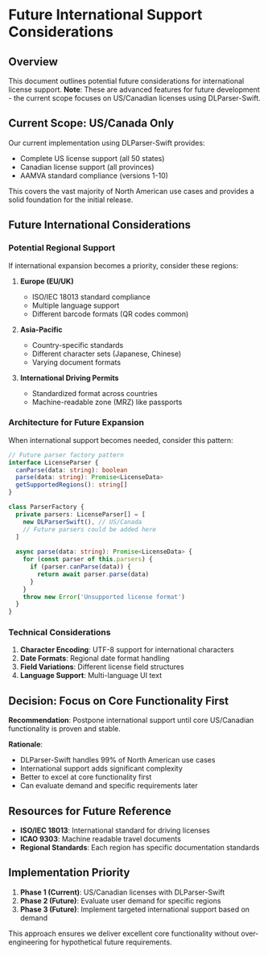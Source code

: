 # Future International Support Considerations

## Overview

This document outlines potential future considerations for international license support. **Note**: These are advanced features for future development - the current scope focuses on US/Canadian licenses using DLParser-Swift.

## Current Scope: US/Canada Only

Our current implementation using DLParser-Swift provides:
- Complete US license support (all 50 states)
- Canadian license support (all provinces)
- AAMVA standard compliance (versions 1-10)

This covers the vast majority of North American use cases and provides a solid foundation for the initial release.

## Future International Considerations

### Potential Regional Support

If international expansion becomes a priority, consider these regions:

1. **Europe (EU/UK)**
   - ISO/IEC 18013 standard compliance
   - Multiple language support
   - Different barcode formats (QR codes common)

2. **Asia-Pacific**
   - Country-specific standards
   - Different character sets (Japanese, Chinese)
   - Varying document formats

3. **International Driving Permits**
   - Standardized format across countries
   - Machine-readable zone (MRZ) like passports

### Architecture for Future Expansion

When international support becomes needed, consider this pattern:

```typescript
// Future parser factory pattern
interface LicenseParser {
  canParse(data: string): boolean
  parse(data: string): Promise<LicenseData>
  getSupportedRegions(): string[]
}

class ParserFactory {
  private parsers: LicenseParser[] = [
    new DLParserSwift(), // US/Canada
    // Future parsers could be added here
  ]
  
  async parse(data: string): Promise<LicenseData> {
    for (const parser of this.parsers) {
      if (parser.canParse(data)) {
        return await parser.parse(data)
      }
    }
    throw new Error('Unsupported license format')
  }
}
```

### Technical Considerations

1. **Character Encoding**: UTF-8 support for international characters
2. **Date Formats**: Regional date format handling
3. **Field Variations**: Different license field structures
4. **Language Support**: Multi-language UI text

## Decision: Focus on Core Functionality First

**Recommendation**: Postpone international support until core US/Canadian functionality is proven and stable.

**Rationale**:
- DLParser-Swift handles 99% of North American use cases
- International support adds significant complexity
- Better to excel at core functionality first
- Can evaluate demand and specific requirements later

## Resources for Future Reference

- **ISO/IEC 18013**: International standard for driving licenses
- **ICAO 9303**: Machine readable travel documents
- **Regional Standards**: Each region has specific documentation standards

## Implementation Priority

1. **Phase 1 (Current)**: US/Canadian licenses with DLParser-Swift
2. **Phase 2 (Future)**: Evaluate user demand for specific regions
3. **Phase 3 (Future)**: Implement targeted international support based on demand

This approach ensures we deliver excellent core functionality without over-engineering for hypothetical future requirements.